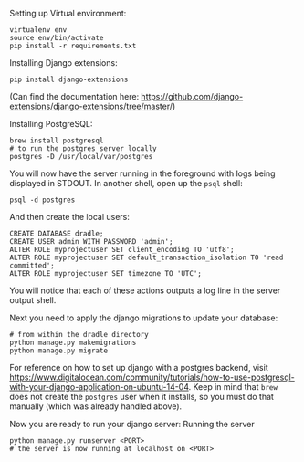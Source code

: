 Setting up Virtual environment:
```
virtualenv env
source env/bin/activate
pip install -r requirements.txt
```
Installing Django extensions:
```
pip install django-extensions
```
(Can find the documentation here: https://github.com/django-extensions/django-extensions/tree/master/)

Installing PostgreSQL:
```
brew install postgresql
# to run the postgres server locally
postgres -D /usr/local/var/postgres
```
You will now have the server running in the foreground with logs being displayed in STDOUT. In another shell, open up the `psql` shell:
```
psql -d postgres
```
And then create the local users:
```
CREATE DATABASE dradle;
CREATE USER admin WITH PASSWORD 'admin';
ALTER ROLE myprojectuser SET client_encoding TO 'utf8';
ALTER ROLE myprojectuser SET default_transaction_isolation TO 'read committed';
ALTER ROLE myprojectuser SET timezone TO 'UTC';
```
You will notice that each of these actions outputs a log line in the server output shell.

Next you need to apply the django migrations to update your database:
```
# from within the dradle directory
python manage.py makemigrations
python manage.py migrate
```
For reference on how to set up django with a postgres backend, visit https://www.digitalocean.com/community/tutorials/how-to-use-postgresql-with-your-django-application-on-ubuntu-14-04. Keep in mind that `brew` does not create the `postgres` user when it installs, so you must do that manually (which was already handled above).

Now you are ready to run your django server:
Running the server
```
python manage.py runserver <PORT>
# the server is now running at localhost on <PORT>
```
